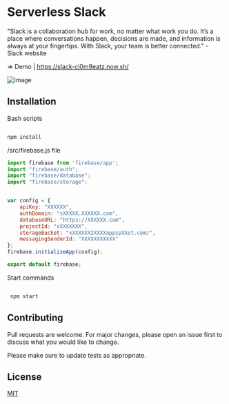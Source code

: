 # Serverless Slack

"Slack is a collaboration hub for work, no matter what work you do. It’s a place where conversations happen, decisions are made, and information is always at your fingertips. With Slack, your team is better connected." - Slack website 

⇒ Demo |  https://slack-ci0m9eatz.now.sh/

![image](https://i.imgur.com/e8Ynx97.png)


## Installation

Bash scripts 

```bash

npm install 

```
/src/firebase.js file 

```JavaScript
import firebase from 'firebase/app';
import "firebase/auth";
import "firebase/database";
import "firebase/storage";


var config = {
    apiKey: "XXXXXX",
    authDomain: "sXXXXX.XXXXXX.com",
    databaseURL: "https://XXXXXX.com",
    projectId: "sXXXXXXX",
    storageBucket: "xXXXXXX2XXXXappspXXot.com/",
    messagingSenderId: "XXXXXXXXXXX"
};
firebase.initializeApp(config);

export default firebase;
```
Start commands

```bash

 npm start 

```

## Contributing
Pull requests are welcome. For major changes, please open an issue first to discuss what you would like to change.

Please make sure to update tests as appropriate.

## License
[MIT](https://choosealicense.com/licenses/mit/)
